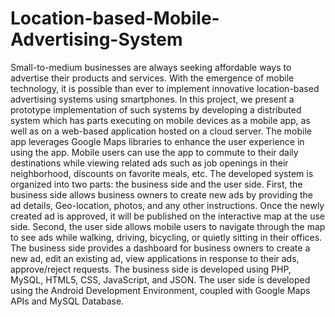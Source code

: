 # Location-based-Mobile-Advertising-System

Small-to-medium businesses are always seeking affordable ways to advertise their products and services. With the emergence of mobile technology, it is possible than ever to implement innovative location-based advertising systems using smartphones. In this project, we present a prototype implementation of such systems by developing a distributed system which has parts executing on mobile devices as a mobile app, as well as on a web-based application hosted on a cloud server. The mobile app leverages Google Maps libraries to enhance the user experience in using the app. Mobile users can use the app to commute to their daily destinations while viewing related ads such as job openings in their neighborhood, discounts on favorite meals, etc. The developed system is organized into two parts: the business side and the user side. First, the business side allows business owners to create new ads by providing the ad details, Geo-location, photos, and any other instructions. Once the newly created ad is approved, it will be published on the interactive map at the use side. Second, the user side allows mobile users to navigate through the map to see ads while walking, driving, bicycling, or quietly sitting in their offices. The business side provides a dashboard for business owners to create a new ad, edit an existing ad, view applications in response to their ads, approve/reject requests. The business side is developed using PHP, MySQL, HTML5, CSS, JavaScript, and JSON. The user side is developed using the Android Development Environment, coupled with Google Maps APIs and MySQL Database. 
